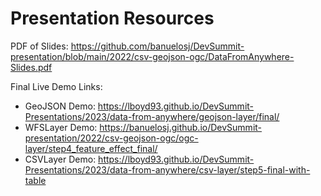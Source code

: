 # Presentation Resources

PDF of Slides: https://github.com/banuelosj/DevSummit-presentation/blob/main/2022/csv-geojson-ogc/DataFromAnywhere-Slides.pdf

Final Live Demo Links:
- GeoJSON Demo: https://lboyd93.github.io/DevSummit-Presentations/2023/data-from-anywhere/geojson-layer/final/
- WFSLayer Demo: https://banuelosj.github.io/DevSummit-presentation/2022/csv-geojson-ogc/ogc-layer/step4_feature_effect_final/
- CSVLayer Demo: https://lboyd93.github.io/DevSummit-Presentations/2023/data-from-anywhere/csv-layer/step5-final-with-table
